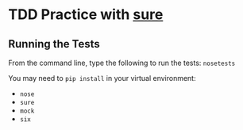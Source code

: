 # TDD Practice with [sure](http://falcao.it/sure/)

## Running the Tests
From the command line, type the following to run the tests:
    ```nosetests```

You may need to ```pip install``` in your virtual environment:

* ```nose```
* ```sure```
* ```mock```
* ```six```